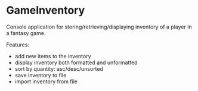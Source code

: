 # GameInventory

Console application for storing/retrieving/displaying inventory of a player in a fantasy game.

Features:
- add new items to the inventory
- display inventory both formatted and unformatted
- sort by quantity: asc/desc/unsorted
- save inventory to file
- import inventory from file
